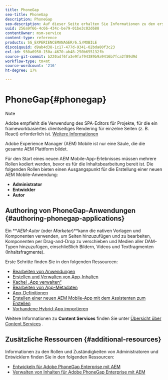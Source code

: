 ```yaml
---
title: PhoneGap
seo-title: PhoneGap
description: PhoneGap
seo-description: Auf dieser Seite erhalten Sie Informationen zu den ersten Schritten mit dem Authoring für Adobe PhoneGap Enterprise in AEM.
uuid: 256a9f66-4c66-434c-be79-01be3c02d688
contentOwner: msm-service
content-type: reference
products: SG_EXPERIENCEMANAGER/6.5/MOBILE
discoiquuid: d9ab4d38-1c17-477d-9341-02bda80f3c23
exl-id: 930a6950-150a-4670-ab48-250b655132fb
source-git-commit: b220adf6fa3e9faf94389b9a9416b7fca2f89d9d
workflow-type: tm+mt
source-wordcount: '216'
ht-degree: 17%

---
```


# PhoneGap{#phonegap}

>[!NOTE]
>
>Adobe empfiehlt die Verwendung des SPA-Editors für Projekte, für die ein frameworkbasiertes clientseitiges Rendering für einzelne Seiten (z. B. React) erforderlich ist. [Weitere Informationen](/help/sites-developing/spa-overview.md)

Adobe Experience Manager (AEM) Mobile ist nur eine Säule, die die gesamte AEM Plattform bildet.

Für den Start eines neuen AEM Mobile-App-Erlebnisses müssen mehrere Rollen kodiert werden, bevor es für die Inhaltsbearbeitung bereit ist. Die folgenden Rollen bieten einen Ausgangspunkt für die Erstellung einer neuen AEM Mobile-Anwendung:

* **Administrator**
* **Entwickler**
* **Autor**

## Authoring von PhoneGap-Anwendungen {#authoring-phonegap-applications}

Ein ***AEM-Autor* (oder *Marketer*)**kann die nativen Vorlagen und Komponenten verwenden, um Seiten hinzuzufügen und zu bearbeiten, Komponenten per Drag-and-Drop zu verschieben und Medien aller DAM-Typen hinzuzufügen, einschließlich Bildern, Videos und Textfragmenten (Inhaltsfragmente).

Erste Schritte finden Sie in den folgenden Ressourcen:

* [Bearbeiten von Anwendungen](/help/mobile/phonegap-authoring-apps.md)
* [Erstellen und Verwalten von App-Inhalten](/help/mobile/phonegap-manage-app-content.md)
* [Kachel „App verwalten“](/help/mobile/phonegap-app-details-tile.md)
* [Bearbeiten von App-Metadaten](/help/mobile/phonegap-editmetadata.md)
* [App-Definitionen](/help/mobile/phonegap-app-definitions.md)
* [Erstellen einer neuen AEM Mobile-App mit dem Assistenten zum Erstellen](/help/mobile/phonegap-create-new-app.md)
* [Vorhandene Hybrid-App importieren](/help/mobile/phonegap-adding-content-to-imported-app.md)

Weitere Informationen zu **Content Services** finden Sie unter [Übersicht über Content Services](/help/mobile/develop-content-as-a-service.md) .

## Zusätzliche Ressourcen {#additional-resources}

Informationen zu den Rollen und Zuständigkeiten von Administratoren und Entwicklern finden Sie in den folgenden Ressourcen:

* [Entwickeln für Adobe PhoneGap Enterprise mit AEM](/help/mobile/developing-in-phonegap.md)
* [Verwalten von Inhalten für Adobe PhoneGap Enterprise mit AEM](/help/mobile/administer-phonegap.md)
